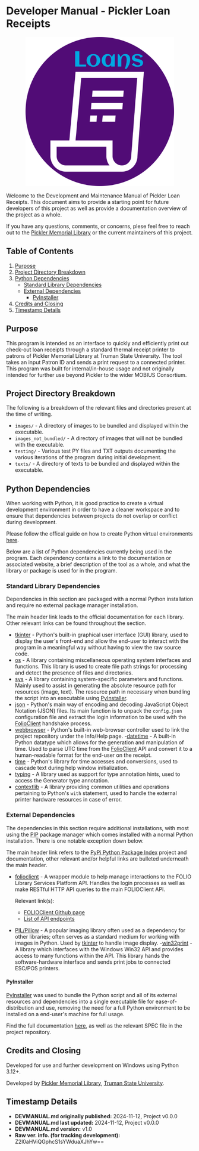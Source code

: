 # Developer Manual - Pickler Loan Receipts

<div align="center">
    <img src="images_not_bundled/logo-color-circle.png"
    width="400px"
    alt="Loan Receipts Logo by github@jaq-lagnirac">
</div>

Welcome to the Development and Maintenance Manual of Pickler Loan Receipts.
This document aims to provide a starting point for future developers of this
project as well as provide a documentation overview of the project as a whole.

If you have any questions, comments, or concerns, plese feel free to reach
out to the [Pickler Memorial Library](https://library.truman.edu)
or the current maintainers of this project.

## Table of Contents

1. [Purpose](#purpose)
1. [Project Directory Breakdown](#project-directory-breakdown)
1. [Python Dependencies](#python-dependencies)
    - [Standard Library Dependencies](#standard-library-dependencies)
    - [External Dependencies](#external-dependencies)
        - [PyInstaller](#pyinstaller)
1. [Credits and Closing](#credits-and-closing)
1. [Timestamp Details](#timestamp-details)

## Purpose

This program is intended as an interface to quickly and efficiently print
out check-out loan receipts through a standard thermal receipt printer to
patrons of Pickler Memorial Library at Truman State University. The tool takes
an input Patron ID and sends a print request to a connected printer. This
program was built for internal/in-house usage and not originally intended for
further use beyond Pickler to the wider MOBIUS Consortium.

## Project Directory Breakdown

The following is a breakdown of the relevant files and directories present
at the time of writing.

- `images/` - A directory of images to be bundled and displayed within the
    executable.
- `images_not_bundled/` - A directory of images that will not be bundled with
    the executable.
- `testing/` - Various test PY files and TXT outputs documenting the various
    iterations of the program during initial development.
- `texts/` - A directory of texts to be bundled and displayed within the
    executable.

## Python Dependencies

When working with Python, it is good practice to create a virtual development
environment in order to have a cleaner workspace and to ensure that
dependencies between projects do not overlap or conflict during development.

Please follow the offical guide on how to create Python virtual environments
[here](https://docs.python.org/3/library/venv.html).

Below are a list of Python dependencies currently being used in the program.
Each dependency contains a link to the documentation or associated website, a
brief description of the tool as a whole, and what the library or package is
used for in the program.

### Standard Library Dependencies

Dependencies in this section are packaged with a normal Python installation and
require no external package manager installation.

The main header link leads to the official documentation for each library.
Other relevant links can be found throughout the section.

- [tkinter](https://docs.python.org/3/library/tkinter.html) - Python's built-in
    graphical user interface (GUI) library, used to display the user's
    front-end and allow the end-user to interact with the program in a
    meaningful way without having to view the raw source code.
- [os](https://docs.python.org/3/library/os.html) - A library containing
    miscellaneous operating system interfaces and functions. This library is
    used to create file path strings for processing and detect the presence of
    files and directories.
- [sys](https://docs.python.org/3/library/sys.html) - A library containing
    system-specific parameters and functions. Mainly used to assist in
    generating the absolute resource path for resources (image, text). The
    resource path in necessary when bundling the script into an executable
    using [PyInstaller](#pyinstaller).
- [json](https://docs.python.org/3/library/json.html) - Python's main way of
    encoding and decoding JavaScript Object Notation (JSON) files. Its main
    function is to unpack the `config.json` configuration file and extract the
    login information to be used with the [FolioClient](#external-dependencies)
    handshake process.
- [webbrowser](https://docs.python.org/3/library/webbrowser.html) - Python's
    built-in web-browser controller used to link the project repository under
    the Info/Help page.
-[datetime](https://docs.python.org/3/library/datetime.html) - A built-in
    Python datatype which allows for the generation and manipulation of time.
    Used to parse UTC time from the [FolioClient](#external-dependencies) API
    and convert it to a human-readable format for the end-user on the receipt.
- [time](https://docs.python.org/3/library/time.html) - Python's library for
    time accesses and conversions, used to cascade text during help window
    initialization.
- [typing](https://docs.python.org/3/library/typing.html) - A library used as
    support for type annotation hints, used to access the Generator type
    annotation.
- [contextlib](https://docs.python.org/3/library/contextlib.html) - A library
    providing common utilities and operations pertaining to Python's `with`
    statement, used to handle the external printer hardware resources in case
    of error.

### External Dependencies

The dependencies in this section require additional installations, with most
using the [PIP](https://pypi.org/project/pip/) package manager which comes
installed with a normal Python installation. There is one notable exception
down below.

The main header link refers to the
[PyPi Python Package Index](https://pypi.org/) project and documentation,
other relevant and/or helpful links are bulleted underneath the main header. 

- [folioclient](https://pypi.org/project/folioclient/) - A wrapper module to
    help manage interactions to the FOLIO Library Services Platform API.
    Handles the login processes as well as make RESTful HTTP API queries to the
    main FOLIOClient API.

    Relevant link(s):
    - [FOLIOClient Github page](https://github.com/FOLIO-FSE/folioclient)
    - [List of API endpoints](https://dev.folio.org/reference/api/endpoints/)

- [PIL/Pillow](https://pypi.org/project/pillow/) - A popular imaging library
    often used as a dependency for other libraries; often serves as a standard
    medium for working with images in Python. Used by
    [tkinter](#standard-library-dependencies) to handle image display.
-[win32print](https://pypi.org/project/pywin32/) - A library which interfaces
    with the Windows Win32 API and provides access to many functions within the
    API. This library hands the software-hardware interface and sends print
    jobs to connected ESC/POS printers.

#### PyInstaller

[PyInstaller](https://pypi.org/project/pyinstaller/) was used to bundle the
Python script and all of its external resources and dependencies into a single
executable file for ease-of-distribution and use, removing the need for a
full Python environment to be installed on a end-user's machine for full usage.

Find the full documentation [here](https://pyinstaller.org/en/stable/), as well
as the relevant SPEC file in the project repository.

## Credits and Closing

Developed for use and further development on Windows using Python 3.12+.

Developed by [Pickler Memorial Library](https://library.truman.edu/),
[Truman State University](https://www.truman.edu/).

## Timestamp Details

- **DEVMANUAL.md originally published:** 2024-11-12, Project v0.0.0
- **DEVMANUAL.md last updated:** 2024-11-12, Project v0.0.0
- **DEVMANUAL.md version:** v1.0
- **Raw ver. info. (for tracking development):** Z2l0aHViQGphcS1sYWduaXJhYw==